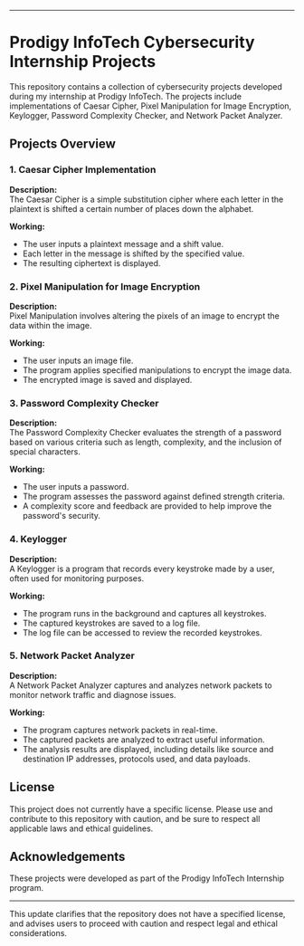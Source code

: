 

---

# Prodigy InfoTech Cybersecurity Internship Projects

This repository contains a collection of cybersecurity projects developed during my internship at Prodigy InfoTech. The projects include implementations of Caesar Cipher, Pixel Manipulation for Image Encryption, Keylogger, Password Complexity Checker, and Network Packet Analyzer.

## Projects Overview

### 1. Caesar Cipher Implementation

**Description:**  
The Caesar Cipher is a simple substitution cipher where each letter in the plaintext is shifted a certain number of places down the alphabet.

**Working:**
- The user inputs a plaintext message and a shift value.
- Each letter in the message is shifted by the specified value.
- The resulting ciphertext is displayed.

### 2. Pixel Manipulation for Image Encryption

**Description:**  
Pixel Manipulation involves altering the pixels of an image to encrypt the data within the image.

**Working:**
- The user inputs an image file.
- The program applies specified manipulations to encrypt the image data.
- The encrypted image is saved and displayed.

### 3. Password Complexity Checker

**Description:**  
The Password Complexity Checker evaluates the strength of a password based on various criteria such as length, complexity, and the inclusion of special characters.

**Working:**
- The user inputs a password.
- The program assesses the password against defined strength criteria.
- A complexity score and feedback are provided to help improve the password's security.

### 4.  Keylogger

**Description:**  
A Keylogger is a program that records every keystroke made by a user, often used for monitoring purposes.

**Working:**
- The program runs in the background and captures all keystrokes.
- The captured keystrokes are saved to a log file.
- The log file can be accessed to review the recorded keystrokes.



### 5. Network Packet Analyzer

**Description:**  
A Network Packet Analyzer captures and analyzes network packets to monitor network traffic and diagnose issues.

**Working:**
- The program captures network packets in real-time.
- The captured packets are analyzed to extract useful information.
- The analysis results are displayed, including details like source and destination IP addresses, protocols used, and data payloads.

## License

This project does not currently have a specific license. Please use and contribute to this repository with caution, and be sure to respect all applicable laws and ethical guidelines.

## Acknowledgements

These projects were developed as part of the Prodigy InfoTech Internship program.

---

This update clarifies that the repository does not have a specified license, and advises users to proceed with caution and respect legal and ethical considerations.
